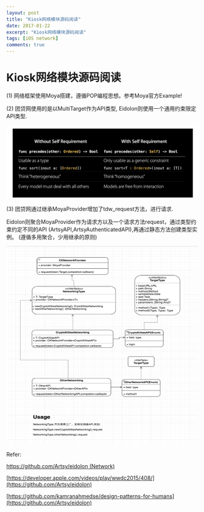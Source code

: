 ```yaml
---
layout: post
title: "Kiosk网络模块源码阅读"
date: 2017-01-22
excerpt: "Kiosk网络模块源码阅读"
tags: [iOS network]
comments: true
---
```


# Kiosk网络模块源码阅读

(1) 网络框架使用Moya搭建，遵循POP编程思想。参考Moya官方Example! 

(2) 团贷网使用的是以MultiTarget作为API类型, Eidolon则使用一个通用约束限定API类型.

 
![alt_text](/assets/img/Kiosk-0.png "image_tooltip")


(3) 团贷网通过继承MoyaProvider增加了tdw_request方法，进行请求.

Eidolon则聚合MoyaProvider作为请求方以及一个请求方法request，通过类型约束约定不同的API (ArtsyAPI,ArtsyAuthenticatedAPI),再通过静态方法创建类型实例。 (遵循多用聚合，少用继承的原则)


 
![alt_text](/assets/img/Kiosk-1.png "image_tooltip")


Refer: 

[https://github.com/Artsy/eidolon (Network)](https://github.com/Artsy/eidolon)

[https://developer.apple.com/videos/play/wwdc2015/408/](https://github.com/Artsy/eidolon)

[https://github.com/kamranahmedse/design-patterns-for-humans](https://github.com/Artsy/eidolon)

